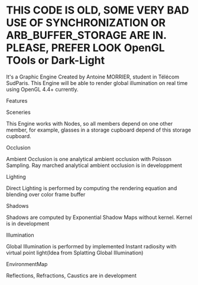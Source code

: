# THIS CODE IS OLD, SOME VERY BAD USE OF SYNCHRONIZATION OR ARB_BUFFER_STORAGE ARE IN. PLEASE, PREFER LOOK OpenGL TOols or Dark-Light

It's a Graphic Engine Created by Antoine MORRIER, student in Télécom SudParis.
This Engine will be able to render global illumination on real time using OpenGL 4.4+ currently.

Features

Sceneries

This Engine works with Nodes, so all members depend on one other member, for example, glasses in a storage cupboard depend of this storage cupboard.

Occlusion

Ambient Occlusion is one analytical ambient occlusion with Poisson Sampling. Ray marched analytical ambient occlusion is in developpment

Lighting

Direct Lighting is performed by computing the rendering equation and blending over color frame buffer

Shadows

Shadows are computed by Exponential Shadow Maps without kernel. Kernel is in development

Illumination

Global Illumination is performed by implemented Instant radiosity with virtual point light(Idea from Splatting Global Illumination) 

EnvironmentMap

Reflections, Refractions, Caustics are in development

